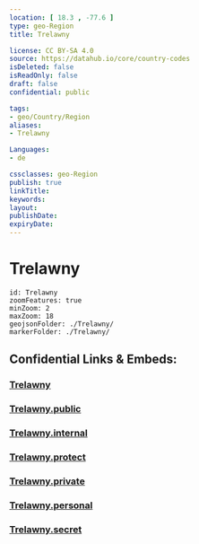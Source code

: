 ```yaml
---
location: [ 18.3 , -77.6 ] 
type: geo-Region
title: Trelawny

license: CC BY-SA 4.0
source: https://datahub.io/core/country-codes
isDeleted: false
isReadOnly: false
draft: false
confidential: public

tags:
- geo/Country/Region
aliases:
- Trelawny

Languages:
- de

cssclasses: geo-Region
publish: true
linkTitle: 
keywords: 
layout: 
publishDate: 
expiryDate: 
---
```


# Trelawny

```leaflet
id: Trelawny
zoomFeatures: true 
minZoom: 2 
maxZoom: 18
geojsonFolder: ./Trelawny/
markerFolder: ./Trelawny/
```


## Confidential Links & Embeds: 

### [Trelawny](/_Standards/Earth/Continent/America~Caribbean/Jamaica/Parishes~Jamaica/Trelawny.md) 

### [Trelawny.public](/_public/Earth/Continent/America~Caribbean/Jamaica/Parishes~Jamaica/Trelawny.public.md) 

### [Trelawny.internal](/_internal/Earth/Continent/America~Caribbean/Jamaica/Parishes~Jamaica/Trelawny.internal.md) 

### [Trelawny.protect](/_protect/Earth/Continent/America~Caribbean/Jamaica/Parishes~Jamaica/Trelawny.protect.md) 

### [Trelawny.private](/_private/Earth/Continent/America~Caribbean/Jamaica/Parishes~Jamaica/Trelawny.private.md) 

### [Trelawny.personal](/_personal/Earth/Continent/America~Caribbean/Jamaica/Parishes~Jamaica/Trelawny.personal.md) 

### [Trelawny.secret](/_secret/Earth/Continent/America~Caribbean/Jamaica/Parishes~Jamaica/Trelawny.secret.md)

